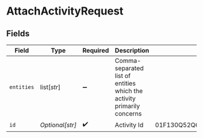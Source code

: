 # AttachActivityRequest


## Fields

| Field                                                                  | Type                                                                   | Required                                                               | Description                                                            | Example                                                                |
| ---------------------------------------------------------------------- | ---------------------------------------------------------------------- | ---------------------------------------------------------------------- | ---------------------------------------------------------------------- | ---------------------------------------------------------------------- |
| `entities`                                                             | list[*str*]                                                            | :heavy_minus_sign:                                                     | Comma-separated list of entities which the activity primarily concerns |                                                                        |
| `id`                                                                   | *Optional[str]*                                                        | :heavy_check_mark:                                                     | Activity Id                                                            | 01F130Q52Q6MWSNS8N2AVXV4JN                                             |